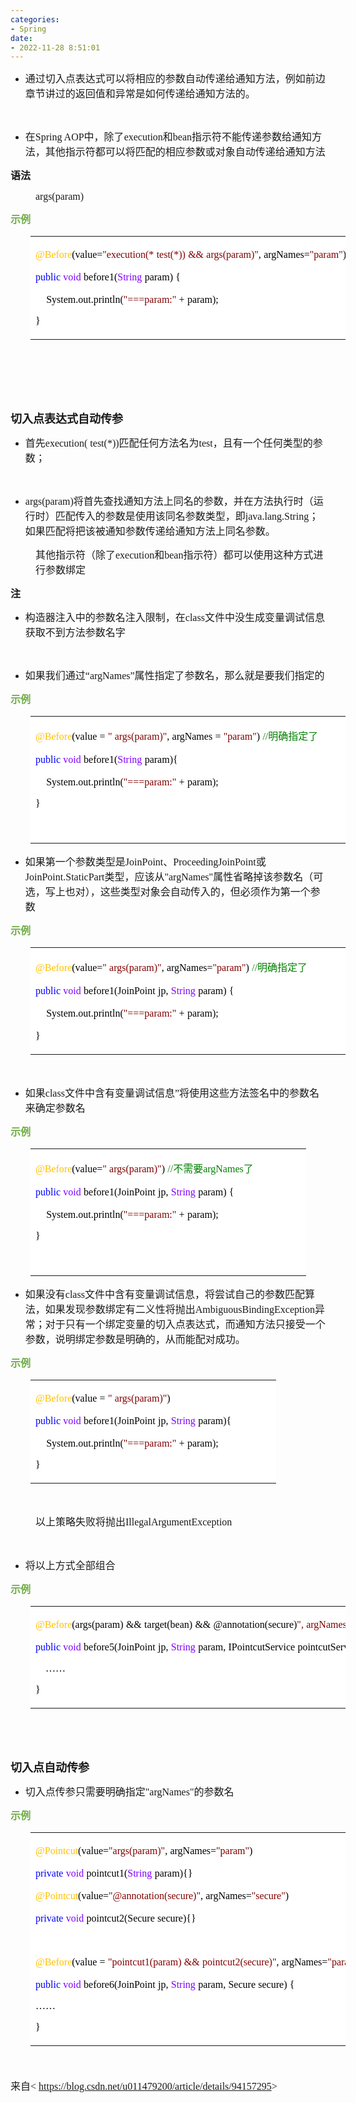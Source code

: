 ```yaml
---
categories:
- Spring
date:
- 2022-11-28 8:51:01
---
```


<ul style="list-style-type:disc">
    <li><span style="font-size:12.0pt"><span
                style="font-family:&quot;Microsoft YaHei UI&quot;">通过切入点表达式可以将相应的参数自动传递给通知方法，例如前边章节讲过的返回值和异常是如何传递给通知方法的。</span></span>
    </li>
</ul>
<p><span style="font-size:12.0pt"><span style="font-family:&quot;Microsoft YaHei UI&quot;"></span></span><br></p>
<ul style="list-style-type:disc">
    <li><span style="font-size:12.0pt"><span style="font-family:&quot;Microsoft YaHei UI&quot;">在</span></span><span
            style="font-size:12.0pt"><span style="font-family:&quot;Comic Sans MS&quot;">Spring AOP</span></span><span
            style="font-size:12.0pt"><span style="font-family:&quot;Microsoft YaHei UI&quot;">中，除了</span></span><span
            style="font-size:12.0pt"><span style="font-family:&quot;Comic Sans MS&quot;">execution</span></span><span
            style="font-size:12.0pt"><span style="font-family:&quot;Microsoft YaHei UI&quot;">和</span></span><span
            style="font-size:12.0pt"><span style="font-family:&quot;Comic Sans MS&quot;">bean</span></span><span
            style="font-size:12.0pt"><span
                style="font-family:&quot;Microsoft YaHei UI&quot;">指示符不能传递参数给通知方法，其他指示符都可以将匹配的相应参数或对象自动传递给通知方法</span></span>
    </li>
</ul>
<p><span style="font-size:12.0pt"><span
            style="font-family:&quot;Microsoft YaHei UI&quot;"><strong>语法</strong></span></span></p>
<p style="margin-left: 40px;"><span style="font-size:12.0pt"><span
            style="font-family:&quot;Comic Sans MS&quot;">args(param)</span></span></p>
<p><span style="font-size:12.0pt"><span style="font-family:&quot;Microsoft YaHei UI&quot;"><span
                style="color:#70ad47"><strong>示例</strong></span></span></span></p>
<table summary="" cellspacing="0"
    style="border-collapse:collapse; border-color:#a3a3a3; border-style:solid; border-width:0px; margin-left:32px"
    class=" cke_show_border">
    <tbody>
        <tr>
            <td
                style="background-color:white; border-bottom:0px; border-left:0px; border-right:0px; border-top:0px; vertical-align:top; width:6.1506in">
                <p><span style="font-size:12.0pt"><span style="font-family:&quot;Comic Sans MS&quot;"><span
                                style="color:#ffc000">@Before</span></span><span
                            style="font-family:&quot;Comic Sans MS&quot;"><span
                                style="color:black">(value=</span></span><span
                            style="font-family:&quot;Comic Sans MS&quot;"><span
                                style="color:maroon">"execution(*</span></span>&nbsp;<span
                            style="font-family:&quot;Comic Sans MS&quot;"><span
                                style="color:maroon">test(*))</span></span>&nbsp;<span
                            style="font-family:&quot;Comic Sans MS&quot;"><span
                                style="color:maroon">&amp;&amp;</span></span>&nbsp;<span
                            style="font-family:&quot;Comic Sans MS&quot;"><span
                                style="color:maroon">args(param)"</span></span><span
                            style="font-family:&quot;Comic Sans MS&quot;"><span
                                style="color:black">,</span></span>&nbsp;<span
                            style="font-family:&quot;Comic Sans MS&quot;"><span
                                style="color:black">argNames=</span></span><span
                            style="font-family:&quot;Comic Sans MS&quot;"><span
                                style="color:maroon">"param"</span></span><span
                            style="font-family:&quot;Comic Sans MS&quot;"><span
                                style="color:black">)</span></span>&nbsp;&nbsp;</span></p>
                <p><span style="font-size:12.0pt"><span style="font-family:&quot;Comic Sans MS&quot;"><span
                                style="color:blue">public</span></span>&nbsp;<span
                            style="font-family:&quot;Comic Sans MS&quot;"><span
                                style="color:#8000ff">void</span></span>&nbsp;<span
                            style="font-family:&quot;Comic Sans MS&quot;"><span
                                style="color:black">before1(</span></span><span
                            style="font-family:&quot;Comic Sans MS&quot;"><span
                                style="color:#8000ff">String</span></span>&nbsp;<span
                            style="font-family:&quot;Comic Sans MS&quot;"><span
                                style="color:black">param)</span></span>&nbsp;<span
                            style="font-family:&quot;Comic Sans MS&quot;"><span
                                style="color:black">{</span></span>&nbsp;&nbsp;</span></p>
                <p><span style="font-size:12.0pt">&nbsp;&nbsp;&nbsp;&nbsp;<span
                            style="font-family:&quot;Comic Sans MS&quot;"><span
                                style="color:black">System.out.println(</span></span><span
                            style="font-family:&quot;Comic Sans MS&quot;"><span
                                style="color:maroon">"===param:"</span></span>&nbsp;<span
                            style="font-family:&quot;Comic Sans MS&quot;"><span
                                style="color:black">+</span></span>&nbsp;<span
                            style="font-family:&quot;Comic Sans MS&quot;"><span
                                style="color:black">param);</span></span>&nbsp;&nbsp;</span></p>
                <p><span style="font-size:12.0pt"><span style="font-family:&quot;Comic Sans MS&quot;"><span
                                style="color:black">}</span></span></span></p>
            </td>
        </tr>
    </tbody>
</table>
<p><span style="font-size:12.0pt"><span style="font-family:&quot;Comic Sans MS&quot;"><span
                style="color:#70ad47">&nbsp;</span></span></span></p>
<p><span style="font-size:12.0pt"><span style="font-family:&quot;Comic Sans MS&quot;"><span
                style="color:#70ad47">&nbsp;</span></span></span></p>
<p><span style="font-size:12.0pt"><span style="font-family:&quot;Comic Sans MS&quot;"><span
                style="color:#70ad47">&nbsp;</span></span></span></p>
<p><span style="font-size:13.5pt"><span
            style="font-family:&quot;Microsoft YaHei UI&quot;"><strong>切入点表达式自动传参</strong></span></span></p>
<ul style="list-style-type:disc">
    <li><span style="font-size:12.0pt"><span style="font-family:&quot;Microsoft YaHei UI&quot;">首先</span></span><span
            style="font-size:12.0pt"><span style="font-family:&quot;Comic Sans MS&quot;">execution(
                test(*))</span></span><span style="font-size:12.0pt"><span
                style="font-family:&quot;Microsoft YaHei UI&quot;">匹配任何方法名为</span></span><span
            style="font-size:12.0pt"><span style="font-family:&quot;Comic Sans MS&quot;">test</span></span><span
            style="font-size:12.0pt"><span
                style="font-family:&quot;Microsoft YaHei UI&quot;">，且有一个任何类型的参数；</span></span></li>
</ul>
<p><span style="font-size:12.0pt"><span style="font-family:&quot;Microsoft YaHei UI&quot;"></span></span><br></p>
<ul style="list-style-type:disc">
    <li><span style="font-size:12.0pt"><span
                style="font-family:&quot;Comic Sans MS&quot;">args(param)</span></span><span
            style="font-size:12.0pt"><span
                style="font-family:&quot;Microsoft YaHei UI&quot;">将首先查找通知方法上同名的参数，并在方法执行时（运行时）匹配传入的参数是使用该同名参数类型，即</span></span><span
            style="font-size:12.0pt"><span
                style="font-family:&quot;Comic Sans MS&quot;">java.lang.String</span></span><span
            style="font-size:12.0pt"><span
                style="font-family:&quot;Microsoft YaHei UI&quot;">；如果匹配将把该被通知参数传递给通知方法上同名参数。</span></span></li>
</ul>
<p style="margin-left: 40px;"><span style="font-size:12.0pt"><span
            style="font-family:&quot;Microsoft YaHei UI&quot;">其他指示符（除了</span><span
            style="font-family:&quot;Comic Sans MS&quot;">execution</span><span
            style="font-family:&quot;Microsoft YaHei UI&quot;">和</span><span
            style="font-family:&quot;Comic Sans MS&quot;">bean</span><span
            style="font-family:&quot;Microsoft YaHei UI&quot;">指示符）都可以使用这种方式进行参数绑定</span></span></p>
<p><span style="font-size:12.0pt"><span
            style="font-family:&quot;Microsoft YaHei UI&quot;"><strong>注</strong></span></span></p>
<ul style="list-style-type:disc">
    <li><span style="font-size:12.0pt"><span
                style="font-family:&quot;Microsoft YaHei UI&quot;">构造器注入中的参数名注入限制，在</span></span><span
            style="font-size:12.0pt"><span style="font-family:&quot;Comic Sans MS&quot;">class</span></span><span
            style="font-size:12.0pt"><span
                style="font-family:&quot;Microsoft YaHei UI&quot;">文件中没生成变量调试信息获取不到方法参数名字</span></span></li>
</ul>
<p><span style="font-size:12.0pt"><span style="font-family:&quot;Microsoft YaHei UI&quot;"></span></span><br></p>
<ul style="list-style-type:disc">
    <li><span style="font-size:12.0pt"><span
                style="font-family:&quot;Microsoft YaHei UI&quot;">如果我们通过</span></span><span
            style="font-size:12.0pt"><span style="font-family:&quot;Comic Sans MS&quot;">“argNames”</span></span><span
            style="font-size:12.0pt"><span
                style="font-family:&quot;Microsoft YaHei UI&quot;">属性指定了参数名，那么就是要我们指定的</span></span></li>
</ul>
<p><span style="font-size:12.0pt"><span style="font-family:&quot;Microsoft YaHei UI&quot;"><span
                style="color:#70ad47"><strong>示例</strong></span></span></span></p>
<table summary="" cellspacing="0"
    style="border-collapse:collapse; border-color:#a3a3a3; border-style:solid; border-width:0px; margin-left:32px"
    class=" cke_show_border">
    <tbody>
        <tr>
            <td
                style="background-color:white; border-bottom:0px; border-left:0px; border-right:0px; border-top:0px; vertical-align:top; width:5.4583in">
                <p><span style="font-size:12.0pt"><span style="font-family:&quot;Comic Sans MS&quot;"><span
                                style="color:#ffc000">@Before</span></span><span
                            style="font-family:&quot;Comic Sans MS&quot;"><span
                                style="color:black">(value</span></span>&nbsp;<span
                            style="font-family:&quot;Comic Sans MS&quot;"><span
                                style="color:black">=</span></span>&nbsp;<span
                            style="font-family:&quot;Comic Sans MS&quot;"><span
                                style="color:maroon">"</span></span>&nbsp;<span
                            style="font-family:&quot;Comic Sans MS&quot;"><span
                                style="color:maroon">args(param)"</span></span><span
                            style="font-family:&quot;Comic Sans MS&quot;"><span
                                style="color:black">,</span></span>&nbsp;<span
                            style="font-family:&quot;Comic Sans MS&quot;"><span
                                style="color:black">argNames</span></span>&nbsp;<span
                            style="font-family:&quot;Comic Sans MS&quot;"><span
                                style="color:black">=</span></span>&nbsp;<span
                            style="font-family:&quot;Comic Sans MS&quot;"><span
                                style="color:maroon">"param"</span></span><span
                            style="font-family:&quot;Comic Sans MS&quot;"><span
                                style="color:black">)</span></span>&nbsp;<span
                            style="font-family:&quot;Comic Sans MS&quot;"><span
                                style="color:green">//</span></span><span
                            style="font-family:&quot;Microsoft YaHei UI&quot;"><span
                                style="color:green">明确指定了</span></span></span></p>
                <p><span style="font-size:12.0pt"><span style="font-family:&quot;Comic Sans MS&quot;"><span
                                style="color:blue">public</span></span>&nbsp;<span
                            style="font-family:&quot;Comic Sans MS&quot;"><span
                                style="color:#8000ff">void</span></span>&nbsp;<span
                            style="font-family:&quot;Comic Sans MS&quot;"><span
                                style="color:black">before1(</span></span><span
                            style="font-family:&quot;Comic Sans MS&quot;"><span
                                style="color:#8000ff">String</span></span>&nbsp;<span
                            style="font-family:&quot;Comic Sans MS&quot;"><span
                                style="color:black">param){</span></span></span></p>
                <p><span style="font-size:12.0pt">&nbsp;&nbsp;&nbsp;&nbsp;<span
                            style="font-family:&quot;Comic Sans MS&quot;"><span
                                style="color:black">System.out.println(</span></span><span
                            style="font-family:&quot;Comic Sans MS&quot;"><span
                                style="color:maroon">"===param:"</span></span>&nbsp;<span
                            style="font-family:&quot;Comic Sans MS&quot;"><span
                                style="color:black">+</span></span>&nbsp;<span
                            style="font-family:&quot;Comic Sans MS&quot;"><span
                                style="color:black">param);</span></span></span></p>
                <p><span style="font-size:12.0pt"><span style="font-family:&quot;Comic Sans MS&quot;"><span
                                style="color:black">}</span></span></span></p>
                <p><span style="font-size:12.0pt"><span style="font-family:&quot;Comic Sans MS&quot;"><span
                                style="color:black">&nbsp;</span></span></span></p>
            </td>
        </tr>
    </tbody>
</table>
<ul style="list-style-type:disc">
    <li><span style="font-size:12.0pt"><span
                style="font-family:&quot;Microsoft YaHei UI&quot;">如果第一个参数类型是</span></span><span
            style="font-size:12.0pt"><span style="font-family:&quot;Comic Sans MS&quot;">JoinPoint</span></span><span
            style="font-size:12.0pt"><span style="font-family:&quot;Microsoft YaHei UI&quot;">、</span></span><span
            style="font-size:12.0pt"><span
                style="font-family:&quot;Comic Sans MS&quot;">ProceedingJoinPoint</span></span><span
            style="font-size:12.0pt"><span style="font-family:&quot;Microsoft YaHei UI&quot;">或</span></span><span
            style="font-size:12.0pt"><span
                style="font-family:&quot;Comic Sans MS&quot;">JoinPoint.StaticPart</span></span><span
            style="font-size:12.0pt"><span style="font-family:&quot;Microsoft YaHei UI&quot;">类型，应该从</span></span><span
            style="font-size:12.0pt"><span style="font-family:&quot;Comic Sans MS&quot;">"</span></span><span
            style="font-size:12.0pt"><span style="font-family:&quot;Comic Sans MS&quot;">argNames</span></span><span
            style="font-size:12.0pt"><span style="font-family:&quot;Comic Sans MS&quot;">"</span></span><span
            style="font-size:12.0pt"><span
                style="font-family:&quot;Microsoft YaHei UI&quot;">属性省略掉该参数名（可选，写上也对），这些类型对象会自动传入的，但必须作为第一个参数</span></span>
    </li>
</ul>
<p><span style="font-size:12.0pt"><span style="font-family:&quot;Microsoft YaHei UI&quot;"><span
                style="color:#70ad47"><strong>示例</strong></span></span></span></p>
<table summary="" cellspacing="0"
    style="border-collapse:collapse; border-color:#a3a3a3; border-style:solid; border-width:0px; margin-left:32px"
    class=" cke_show_border">
    <tbody>
        <tr>
            <td
                style="background-color:white; border-bottom:0px; border-left:0px; border-right:0px; border-top:0px; vertical-align:top; width:5.3833in">
                <p><span style="font-size:12.0pt"><span style="font-family:&quot;Comic Sans MS&quot;"><span
                                style="color:#ffc000">@Before</span></span><span
                            style="font-family:&quot;Comic Sans MS&quot;"><span
                                style="color:black">(value=</span></span><span
                            style="font-family:&quot;Comic Sans MS&quot;"><span
                                style="color:maroon">"</span></span>&nbsp;<span
                            style="font-family:&quot;Comic Sans MS&quot;"><span
                                style="color:maroon">args(param)"</span></span><span
                            style="font-family:&quot;Comic Sans MS&quot;"><span
                                style="color:black">,</span></span>&nbsp;<span
                            style="font-family:&quot;Comic Sans MS&quot;"><span
                                style="color:black">argNames=</span></span><span
                            style="font-family:&quot;Comic Sans MS&quot;"><span
                                style="color:maroon">"param"</span></span><span
                            style="font-family:&quot;Comic Sans MS&quot;"><span
                                style="color:black">)</span></span>&nbsp;<span
                            style="font-family:&quot;Comic Sans MS&quot;"><span
                                style="color:green">//</span></span><span
                            style="font-family:&quot;Microsoft YaHei UI&quot;"><span
                                style="color:green">明确指定了&nbsp;&nbsp;</span></span></span></p>
                <p><span style="font-size:12.0pt"><span style="font-family:&quot;Comic Sans MS&quot;"><span
                                style="color:blue">public</span></span>&nbsp;<span
                            style="font-family:&quot;Comic Sans MS&quot;"><span
                                style="color:#8000ff">void</span></span>&nbsp;<span
                            style="font-family:&quot;Comic Sans MS&quot;"><span
                                style="color:black">before1(JoinPoint</span></span>&nbsp;<span
                            style="font-family:&quot;Comic Sans MS&quot;"><span
                                style="color:black">jp,</span></span>&nbsp;<span
                            style="font-family:&quot;Comic Sans MS&quot;"><span
                                style="color:#8000ff">String</span></span>&nbsp;<span
                            style="font-family:&quot;Comic Sans MS&quot;"><span
                                style="color:black">param)</span></span>&nbsp;<span
                            style="font-family:&quot;Comic Sans MS&quot;"><span
                                style="color:black">{</span></span>&nbsp;&nbsp;</span></p>
                <p><span style="font-size:12.0pt">&nbsp;&nbsp;&nbsp;&nbsp;<span
                            style="font-family:&quot;Comic Sans MS&quot;"><span
                                style="color:black">System.out.println(</span></span><span
                            style="font-family:&quot;Comic Sans MS&quot;"><span
                                style="color:maroon">"===param:"</span></span>&nbsp;<span
                            style="font-family:&quot;Comic Sans MS&quot;"><span
                                style="color:black">+</span></span>&nbsp;<span
                            style="font-family:&quot;Comic Sans MS&quot;"><span
                                style="color:black">param);</span></span>&nbsp;&nbsp;</span></p>
                <p><span style="font-size:12.0pt"><span style="color:black"><span
                                style="font-family:&quot;Comic Sans MS&quot;">}</span>&nbsp;</span></span></p>
            </td>
        </tr>
    </tbody>
</table>
<p><span style="font-size:12.0pt"><span style="font-family:&quot;Comic Sans MS&quot;"><span
                style="color:#70ad47">&nbsp;</span></span></span></p>
<ul style="list-style-type:disc">
    <li><span style="font-size:12.0pt"><span style="font-family:&quot;Microsoft YaHei UI&quot;">如果</span></span><span
            style="font-size:12.0pt"><span style="font-family:&quot;Comic Sans MS&quot;">class</span></span><span
            style="font-size:12.0pt"><span
                style="font-family:&quot;Microsoft YaHei UI&quot;">文件中含有变量调试信息</span></span><span
            style="font-size:12.0pt"><span style="font-family:&quot;Comic Sans MS&quot;">”</span></span><span
            style="font-size:12.0pt"><span
                style="font-family:&quot;Microsoft YaHei UI&quot;">将使用这些方法签名中的参数名来确定参数名</span></span></li>
</ul>
<p><span style="font-size:12.0pt"><span style="font-family:&quot;Microsoft YaHei UI&quot;"><span
                style="color:#70ad47"><strong>示例</strong></span></span></span></p>
<table summary="" cellspacing="0"
    style="border-collapse:collapse; border-color:#a3a3a3; border-style:solid; border-width:0px; margin-left:32px"
    class=" cke_show_border">
    <tbody>
        <tr>
            <td
                style="background-color:white; border-bottom:0px; border-left:0px; border-right:0px; border-top:0px; vertical-align:top; width:4.4256in">
                <p><span style="font-size:12.0pt"><span style="font-family:&quot;Comic Sans MS&quot;"><span
                                style="color:#ffc000">@Before</span></span><span
                            style="font-family:&quot;Comic Sans MS&quot;"><span
                                style="color:black">(value=</span></span><span
                            style="font-family:&quot;Comic Sans MS&quot;"><span
                                style="color:maroon">"</span></span>&nbsp;<span
                            style="font-family:&quot;Comic Sans MS&quot;"><span
                                style="color:maroon">args(param)"</span></span><span
                            style="font-family:&quot;Comic Sans MS&quot;"><span
                                style="color:black">)</span></span>&nbsp;<span
                            style="font-family:&quot;Comic Sans MS&quot;"><span
                                style="color:green">//</span></span><span
                            style="font-family:&quot;Microsoft YaHei UI&quot;"><span
                                style="color:green">不需要</span></span><span
                            style="font-family:&quot;Comic Sans MS&quot;"><span
                                style="color:green">argNames</span></span><span
                            style="font-family:&quot;Microsoft YaHei UI&quot;"><span
                                style="color:green">了&nbsp;&nbsp;</span></span></span></p>
                <p><span style="font-size:12.0pt"><span style="font-family:&quot;Comic Sans MS&quot;"><span
                                style="color:blue">public</span></span>&nbsp;<span
                            style="font-family:&quot;Comic Sans MS&quot;"><span
                                style="color:#8000ff">void</span></span>&nbsp;<span
                            style="font-family:&quot;Comic Sans MS&quot;"><span
                                style="color:black">before1(JoinPoint</span></span>&nbsp;<span
                            style="font-family:&quot;Comic Sans MS&quot;"><span
                                style="color:black">jp,</span></span>&nbsp;<span
                            style="font-family:&quot;Comic Sans MS&quot;"><span
                                style="color:#8000ff">String</span></span>&nbsp;<span
                            style="font-family:&quot;Comic Sans MS&quot;"><span
                                style="color:black">param)</span></span>&nbsp;<span
                            style="font-family:&quot;Comic Sans MS&quot;"><span
                                style="color:black">{</span></span>&nbsp;&nbsp;</span></p>
                <p><span style="font-size:12.0pt">&nbsp;&nbsp;&nbsp;&nbsp;<span
                            style="font-family:&quot;Comic Sans MS&quot;"><span
                                style="color:black">System.out.println(</span></span><span
                            style="font-family:&quot;Comic Sans MS&quot;"><span
                                style="color:maroon">"===param:"</span></span>&nbsp;<span
                            style="font-family:&quot;Comic Sans MS&quot;"><span
                                style="color:black">+</span></span>&nbsp;<span
                            style="font-family:&quot;Comic Sans MS&quot;"><span
                                style="color:black">param);</span></span>&nbsp;&nbsp;</span></p>
                <p><span style="font-size:12.0pt"><span style="font-family:&quot;Comic Sans MS&quot;"><span
                                style="color:black">}</span></span></span></p>
                <p><span style="font-size:12.0pt"><span style="font-family:&quot;Comic Sans MS&quot;"><span
                                style="color:black">&nbsp;</span></span></span></p>
            </td>
        </tr>
    </tbody>
</table>
<ul style="list-style-type:disc">
    <li><span style="font-size:12.0pt"><span style="font-family:&quot;Microsoft YaHei UI&quot;">如果没有</span></span><span
            style="font-size:12.0pt"><span style="font-family:&quot;Comic Sans MS&quot;">class</span></span><span
            style="font-size:12.0pt"><span
                style="font-family:&quot;Microsoft YaHei UI&quot;">文件中含有变量调试信息，将尝试自己的参数匹配算法，如果发现参数绑定有二义性将抛出</span></span><span
            style="font-size:12.0pt"><span
                style="font-family:&quot;Comic Sans MS&quot;">AmbiguousBindingException</span></span><span
            style="font-size:12.0pt"><span
                style="font-family:&quot;Microsoft YaHei UI&quot;">异常；对于只有一个绑定变量的切入点表达式，而通知方法只接受一个参数，说明绑定参数是明确的，从而能配对成功。</span></span>
    </li>
</ul>
<p><span style="font-size:12.0pt"><span style="font-family:&quot;Microsoft YaHei UI&quot;"><span
                style="color:#70ad47"><strong>示例</strong></span></span></span></p>
<table summary="" cellspacing="0"
    style="border-collapse:collapse; border-color:#a3a3a3; border-style:solid; border-width:0px; margin-left:32px"
    class=" cke_show_border">
    <tbody>
        <tr>
            <td
                style="background-color:white; border-bottom:0px; border-left:0px; border-right:0px; border-top:0px; vertical-align:top; width:3.9256in">
                <p><span style="font-size:12.0pt"><span style="font-family:&quot;Comic Sans MS&quot;"><span
                                style="color:#ffc000">@Before</span></span><span
                            style="font-family:&quot;Comic Sans MS&quot;"><span
                                style="color:black">(value</span></span>&nbsp;<span
                            style="font-family:&quot;Comic Sans MS&quot;"><span
                                style="color:black">=</span></span>&nbsp;<span
                            style="font-family:&quot;Comic Sans MS&quot;"><span
                                style="color:maroon">"</span></span>&nbsp;<span
                            style="font-family:&quot;Comic Sans MS&quot;"><span
                                style="color:maroon">args(param)"</span></span><span
                            style="font-family:&quot;Comic Sans MS&quot;"><span
                                style="color:black">)</span></span></span></p>
                <p><span style="font-size:12.0pt"><span style="font-family:&quot;Comic Sans MS&quot;"><span
                                style="color:blue">public</span></span>&nbsp;<span
                            style="font-family:&quot;Comic Sans MS&quot;"><span
                                style="color:#8000ff">void</span></span>&nbsp;<span
                            style="font-family:&quot;Comic Sans MS&quot;"><span
                                style="color:black">before1(JoinPoint</span></span>&nbsp;<span
                            style="font-family:&quot;Comic Sans MS&quot;"><span
                                style="color:black">jp,</span></span>&nbsp;<span
                            style="font-family:&quot;Comic Sans MS&quot;"><span
                                style="color:#8000ff">String</span></span>&nbsp;<span
                            style="font-family:&quot;Comic Sans MS&quot;"><span
                                style="color:black">param){</span></span></span></p>
                <p><span style="font-size:12.0pt">&nbsp;&nbsp;&nbsp;&nbsp;<span
                            style="font-family:&quot;Comic Sans MS&quot;"><span
                                style="color:black">System.out.println(</span></span><span
                            style="font-family:&quot;Comic Sans MS&quot;"><span
                                style="color:maroon">"===param:"</span></span>&nbsp;<span
                            style="font-family:&quot;Comic Sans MS&quot;"><span
                                style="color:black">+</span></span>&nbsp;<span
                            style="font-family:&quot;Comic Sans MS&quot;"><span
                                style="color:black">param);</span></span></span></p>
                <p><span style="font-size:12.0pt"><span style="font-family:&quot;Comic Sans MS&quot;"><span
                                style="color:black">}</span></span></span></p>
            </td>
        </tr>
    </tbody>
</table>
<p><span style="font-size:12.0pt"><span style="font-family:&quot;Comic Sans MS&quot;"><span
                style="color:#70ad47">&nbsp;</span></span></span></p>
<p style="margin-left: 40px;"><span style="font-size:12.0pt"><span
            style="font-family:&quot;Microsoft YaHei UI&quot;">以上策略失败将抛出</span><span
            style="font-family:&quot;Comic Sans MS&quot;">IllegalArgumentException</span></span></p>
<p><span style="font-size:12.0pt"><span style="font-family:&quot;Comic Sans MS&quot;"><span
                style="color:#70ad47">&nbsp;</span></span></span></p>
<ul style="list-style-type:disc">
    <li><span style="font-size:12.0pt"><span style="font-family:&quot;Microsoft YaHei UI&quot;">将以上方式全部组合</span></span>
    </li>
</ul>
<p><span style="font-size:12.0pt"><span style="font-family:&quot;Microsoft YaHei UI&quot;"><span
                style="color:#70ad47"><strong>示例</strong></span></span></span></p>
<table summary="" cellspacing="0"
    style="border-collapse:collapse; border-color:#a3a3a3; border-style:solid; border-width:0px; margin-left:32px"
    class=" cke_show_border">
    <tbody>
        <tr>
            <td
                style="background-color:white; border-bottom:0px; border-left:0px; border-right:0px; border-top:0px; vertical-align:top; width:8.1104in">
                <p><span style="font-size:12.0pt"><span style="font-family:&quot;Comic Sans MS&quot;"><span
                                style="color:#ffc000">@Before</span></span><span
                            style="font-family:&quot;Comic Sans MS&quot;"><span
                                style="color:black">(args(param)</span></span>&nbsp;<span
                            style="font-family:&quot;Comic Sans MS&quot;"><span
                                style="color:black">&amp;&amp;</span></span>&nbsp;<span
                            style="font-family:&quot;Comic Sans MS&quot;"><span
                                style="color:black">target(bean)</span></span>&nbsp;<span
                            style="font-family:&quot;Comic Sans MS&quot;"><span
                                style="color:black">&amp;&amp;</span></span>&nbsp;<span
                            style="font-family:&quot;Comic Sans MS&quot;"><span
                                style="color:black">@annotation(secure)</span></span><span
                            style="font-family:&quot;Comic Sans MS&quot;"><span
                                style="color:maroon">",</span></span>&nbsp;<span
                            style="font-family:&quot;Comic Sans MS&quot;"><span
                                style="color:maroon">argNames</span></span>&nbsp;<span
                            style="font-family:&quot;Comic Sans MS&quot;"><span
                                style="color:maroon">=</span></span>&nbsp;<span
                            style="font-family:&quot;Comic Sans MS&quot;"><span
                                style="color:maroon">"</span></span><span
                            style="font-family:&quot;Comic Sans MS&quot;"><span
                                style="color:black">jp,param,bean,secure</span></span><span
                            style="font-family:&quot;Comic Sans MS&quot;"><span
                                style="color:maroon">")</span></span></span></p>
                <p><span style="font-size:12.0pt"><span style="font-family:&quot;Comic Sans MS&quot;"><span
                                style="color:blue">public</span></span>&nbsp;<span
                            style="font-family:&quot;Comic Sans MS&quot;"><span
                                style="color:#8000ff">void</span></span>&nbsp;<span
                            style="font-family:&quot;Comic Sans MS&quot;"><span
                                style="color:black">before5(JoinPoint</span></span>&nbsp;<span
                            style="font-family:&quot;Comic Sans MS&quot;"><span
                                style="color:black">jp,</span></span>&nbsp;<span
                            style="font-family:&quot;Comic Sans MS&quot;"><span
                                style="color:#8000ff">String</span></span>&nbsp;<span
                            style="font-family:&quot;Comic Sans MS&quot;"><span
                                style="color:black">param,</span></span>&nbsp;<span
                            style="font-family:&quot;Comic Sans MS&quot;"><span
                                style="color:black">IPointcutService</span></span>&nbsp;<span
                            style="font-family:&quot;Comic Sans MS&quot;"><span
                                style="color:black">pointcutService,</span></span>&nbsp;<span
                            style="font-family:&quot;Comic Sans MS&quot;"><span
                                style="color:black">Secure</span></span>&nbsp;<span
                            style="font-family:&quot;Comic Sans MS&quot;"><span
                                style="color:black">secure){</span></span></span></p>
                <p><span style="font-size:12.0pt"><span style="font-family:&quot;Microsoft YaHei UI&quot;"><span
                                style="color:black">&nbsp;&nbsp;&nbsp;&nbsp;……</span></span></span></p>
                <p><span style="font-size:12.0pt"><span style="font-family:&quot;Comic Sans MS&quot;"><span
                                style="color:black">}</span></span></span></p>
            </td>
        </tr>
    </tbody>
</table>
<p><span style="font-size:12.0pt"><span style="font-family:&quot;Comic Sans MS&quot;"><span
                style="color:#70ad47">&nbsp;</span></span></span></p>
<p><span style="font-size:12.0pt"><span style="font-family:&quot;Comic Sans MS&quot;"><span
                style="color:#70ad47">&nbsp;</span></span></span></p>
<p><span style="font-size:13.5pt"><span
            style="font-family:&quot;Microsoft YaHei UI&quot;"><strong>切入点自动传参</strong></span></span></p>
<ul style="list-style-type:disc">
    <li><span style="font-size:12.0pt"><span
                style="font-family:&quot;Microsoft YaHei UI&quot;">切入点传参只需要明确指定</span></span><span
            style="font-size:12.0pt"><span style="font-family:&quot;Comic Sans MS&quot;">"</span></span><span
            style="font-size:12.0pt"><span style="font-family:&quot;Comic Sans MS&quot;">argNames</span></span><span
            style="font-size:12.0pt"><span style="font-family:&quot;Comic Sans MS&quot;">"</span></span><span
            style="font-size:12.0pt"><span style="font-family:&quot;Microsoft YaHei UI&quot;">的参数名</span></span></li>
</ul>
<p><span style="font-size:12.0pt"><span style="font-family:&quot;Microsoft YaHei UI&quot;"><span
                style="color:#70ad47"><strong>示例</strong></span></span></span></p>
<table summary="" cellspacing="0"
    style="border-collapse:collapse; border-color:#a3a3a3; border-style:solid; border-width:0px; margin-left:32px"
    class=" cke_show_border">
    <tbody>
        <tr>
            <td
                style="background-color:white; border-bottom:0px; border-left:0px; border-right:0px; border-top:0px; vertical-align:top; width:7.068in">
                <p><span style="font-size:12.0pt"><span style="font-family:&quot;Comic Sans MS&quot;"><span
                                style="color:#ffc000">@Pointcut</span></span><span
                            style="font-family:&quot;Comic Sans MS&quot;"><span
                                style="color:black">(value=</span></span><span
                            style="font-family:&quot;Comic Sans MS&quot;"><span
                                style="color:maroon">"args(param)"</span></span><span
                            style="font-family:&quot;Comic Sans MS&quot;"><span
                                style="color:black">,</span></span>&nbsp;<span
                            style="font-family:&quot;Comic Sans MS&quot;"><span
                                style="color:black">argNames=</span></span><span
                            style="font-family:&quot;Comic Sans MS&quot;"><span
                                style="color:maroon">"param"</span></span><span
                            style="font-family:&quot;Comic Sans MS&quot;"><span
                                style="color:black">)</span></span>&nbsp;&nbsp;</span></p>
                <p><span style="font-size:12.0pt"><span style="font-family:&quot;Comic Sans MS&quot;"><span
                                style="color:blue">private</span></span>&nbsp;<span
                            style="font-family:&quot;Comic Sans MS&quot;"><span
                                style="color:#8000ff">void</span></span>&nbsp;<span
                            style="font-family:&quot;Comic Sans MS&quot;"><span
                                style="color:black">pointcut1(</span></span><span
                            style="font-family:&quot;Comic Sans MS&quot;"><span
                                style="color:#8000ff">String</span></span>&nbsp;<span
                            style="font-family:&quot;Comic Sans MS&quot;"><span
                                style="color:black">param){}</span></span>&nbsp;&nbsp;</span></p>
                <p><span style="font-size:12.0pt"><span style="font-family:&quot;Comic Sans MS&quot;"><span
                                style="color:#ffc000">@Pointcut</span></span><span
                            style="font-family:&quot;Comic Sans MS&quot;"><span
                                style="color:black">(value=</span></span><span
                            style="font-family:&quot;Comic Sans MS&quot;"><span
                                style="color:maroon">"@annotation(secure)"</span></span><span
                            style="font-family:&quot;Comic Sans MS&quot;"><span
                                style="color:black">,</span></span>&nbsp;<span
                            style="font-family:&quot;Comic Sans MS&quot;"><span
                                style="color:black">argNames=</span></span><span
                            style="font-family:&quot;Comic Sans MS&quot;"><span
                                style="color:maroon">"secure"</span></span><span
                            style="font-family:&quot;Comic Sans MS&quot;"><span
                                style="color:black">)</span></span>&nbsp;&nbsp;</span></p>
                <p><span style="font-size:12.0pt"><span style="font-family:&quot;Comic Sans MS&quot;"><span
                                style="color:blue">private</span></span>&nbsp;<span
                            style="font-family:&quot;Comic Sans MS&quot;"><span
                                style="color:#8000ff">void</span></span>&nbsp;<span
                            style="font-family:&quot;Comic Sans MS&quot;"><span
                                style="color:black">pointcut2(Secure</span></span>&nbsp;<span
                            style="font-family:&quot;Comic Sans MS&quot;"><span
                                style="color:black">secure){}</span></span>&nbsp;&nbsp;</span></p>
                <p><span style="font-size:12.0pt"><span style="font-family:&quot;Microsoft YaHei UI&quot;"><span
                                style="color:black">&nbsp;&nbsp;&nbsp;&nbsp;&nbsp;</span></span></span></p>
                <p><span style="font-size:12.0pt"><span style="font-family:&quot;Comic Sans MS&quot;"><span
                                style="color:#ffc000">@Before</span></span><span
                            style="font-family:&quot;Comic Sans MS&quot;"><span
                                style="color:black">(value</span></span>&nbsp;<span
                            style="font-family:&quot;Comic Sans MS&quot;"><span
                                style="color:black">=</span></span>&nbsp;<span
                            style="font-family:&quot;Comic Sans MS&quot;"><span
                                style="color:maroon">"pointcut1(param)</span></span>&nbsp;<span
                            style="font-family:&quot;Comic Sans MS&quot;"><span
                                style="color:maroon">&amp;&amp;</span></span>&nbsp;<span
                            style="font-family:&quot;Comic Sans MS&quot;"><span
                                style="color:maroon">pointcut2(secure)"</span></span><span
                            style="font-family:&quot;Comic Sans MS&quot;"><span
                                style="color:black">,</span></span>&nbsp;<span
                            style="font-family:&quot;Comic Sans MS&quot;"><span
                                style="color:black">argNames=</span></span><span
                            style="font-family:&quot;Comic Sans MS&quot;"><span
                                style="color:maroon">"param,</span></span>&nbsp;<span
                            style="font-family:&quot;Comic Sans MS&quot;"><span
                                style="color:maroon">secure"</span></span><span
                            style="font-family:&quot;Comic Sans MS&quot;"><span
                                style="color:black">)</span></span>&nbsp;&nbsp;</span></p>
                <p><span style="font-size:12.0pt"><span style="font-family:&quot;Comic Sans MS&quot;"><span
                                style="color:blue">public</span></span>&nbsp;<span
                            style="font-family:&quot;Comic Sans MS&quot;"><span
                                style="color:#8000ff">void</span></span>&nbsp;<span
                            style="font-family:&quot;Comic Sans MS&quot;"><span
                                style="color:black">before6(JoinPoint</span></span>&nbsp;<span
                            style="font-family:&quot;Comic Sans MS&quot;"><span
                                style="color:black">jp,</span></span>&nbsp;<span
                            style="font-family:&quot;Comic Sans MS&quot;"><span
                                style="color:#8000ff">String</span></span>&nbsp;<span
                            style="font-family:&quot;Comic Sans MS&quot;"><span
                                style="color:black">param,</span></span>&nbsp;<span
                            style="font-family:&quot;Comic Sans MS&quot;"><span
                                style="color:black">Secure</span></span>&nbsp;<span
                            style="font-family:&quot;Comic Sans MS&quot;"><span
                                style="color:black">secure)</span></span>&nbsp;<span
                            style="font-family:&quot;Comic Sans MS&quot;"><span
                                style="color:black">{</span></span>&nbsp;&nbsp;</span></p>
                <p><span style="font-size:12.0pt"><span style="font-family:&quot;Microsoft YaHei UI&quot;"><span
                                style="color:black">……&nbsp;&nbsp;</span></span></span></p>
                <p><span style="font-size:12.0pt"><span style="font-family:&quot;Comic Sans MS&quot;"><span
                                style="color:black">}</span></span></span></p>
            </td>
        </tr>
    </tbody>
</table>
<p><span style="font-size:13.5pt"><span style="font-family:&quot;Comic Sans MS&quot;">&nbsp;</span></span></p>
<p><span style="font-size:12.0pt"><span style="font-family:&quot;Microsoft YaHei UI&quot;">来自</span><span
            style="font-family:&quot;Comic Sans MS&quot;">&lt; </span><a
            data-cke-saved-href="https://blog.csdn.net/u011479200/article/details/94157295"
            href="https://blog.csdn.net/u011479200/article/details/94157295"><span
                style="font-family:&quot;Comic Sans MS&quot;">https://blog.csdn.net/u011479200/article/details/94157295</span></a><span
            style="font-family:&quot;Comic Sans MS&quot;">&gt;</span></span></p>